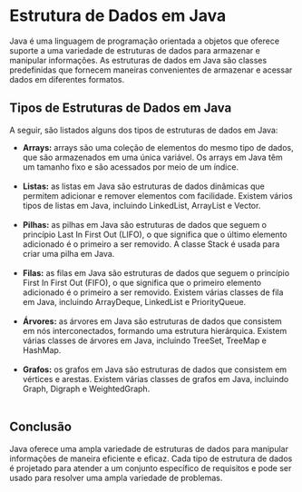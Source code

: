 <h1>Estrutura de Dados em Java</h1>
    <p>Java é uma linguagem de programação orientada a objetos que oferece suporte a uma variedade de estruturas de dados para armazenar e manipular informações. As estruturas de dados em Java são classes predefinidas que fornecem maneiras convenientes de armazenar e acessar dados em diferentes formatos.</p>
    <h2>Tipos de Estruturas de Dados em Java</h2>
    <p>A seguir, são listados alguns dos tipos de estruturas de dados em Java:</p>
    <ul>
      <li><strong>Arrays:</strong> arrays são uma coleção de elementos do mesmo tipo de dados, que são armazenados em uma única variável. Os arrays em Java têm um tamanho fixo e são acessados por meio de um índice.</li><br>
      <li><strong>Listas:</strong> as listas em Java são estruturas de dados dinâmicas que permitem adicionar e remover elementos com facilidade. Existem vários tipos de listas em Java, incluindo LinkedList, ArrayList e Vector.</li><br>
      <li><strong>Pilhas:</strong> as pilhas em Java são estruturas de dados que seguem o princípio Last In First Out (LIFO), o que significa que o último elemento adicionado é o primeiro a ser removido. A classe Stack é usada para criar uma pilha em Java.</li><br>
      <li><strong>Filas:</strong> as filas em Java são estruturas de dados que seguem o princípio First In First Out (FIFO), o que significa que o primeiro elemento adicionado é o primeiro a ser removido. Existem várias classes de fila em Java, incluindo ArrayDeque, LinkedList e PriorityQueue.</li><br>
      <li><strong>Árvores:</strong> as árvores em Java são estruturas de dados que consistem em nós interconectados, formando uma estrutura hierárquica. Existem várias classes de árvores em Java, incluindo TreeSet, TreeMap e HashMap.</li><br>
      <li><strong>Grafos:</strong> os grafos em Java são estruturas de dados que consistem em vértices e arestas. Existem várias classes de grafos em Java, incluindo Graph, Digraph e WeightedGraph.</li><br>
    </ul>
    <h2>Conclusão</h2>
    <p>Java oferece uma ampla variedade de estruturas de dados para manipular informações de maneira eficiente e eficaz. Cada tipo de estrutura de dados é projetado para atender a um conjunto específico de requisitos e pode ser usado para resolver uma ampla variedade de problemas.</p>